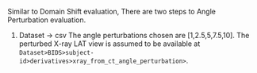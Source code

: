 Similar to Domain Shift evaluation, There are two steps to Angle Perturbation evaluation.

1. Dataset -> csv
   The angle perturbations chosen are \[1,2.5,5,7.5,10\]. The perturbed X-ray LAT view is assumed to be available at
   `Dataset>BIDS>subject-id>derivatives>xray_from_ct_angle_perturbation>`.
